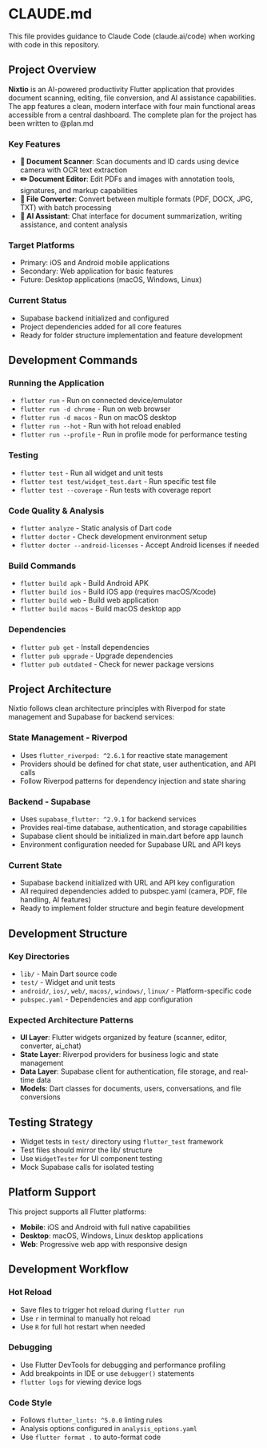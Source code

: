 # CLAUDE.md

This file provides guidance to Claude Code (claude.ai/code) when working with code in this repository.

## Project Overview

**Nixtio** is an AI-powered productivity Flutter application that provides document scanning, editing, file conversion, and AI assistance capabilities. The app features a clean, modern interface with four main functional areas accessible from a central dashboard.
The complete plan for the project has been written to @plan.md


### Key Features
- **📄 Document Scanner**: Scan documents and ID cards using device camera with OCR text extraction
- **✏️ Document Editor**: Edit PDFs and images with annotation tools, signatures, and markup capabilities  
- **🔄 File Converter**: Convert between multiple formats (PDF, DOCX, JPG, TXT) with batch processing
- **🤖 AI Assistant**: Chat interface for document summarization, writing assistance, and content analysis

### Target Platforms
- Primary: iOS and Android mobile applications
- Secondary: Web application for basic features
- Future: Desktop applications (macOS, Windows, Linux)

### Current Status
- Supabase backend initialized and configured
- Project dependencies added for all core features
- Ready for folder structure implementation and feature development

## Development Commands

### Running the Application
- `flutter run` - Run on connected device/emulator
- `flutter run -d chrome` - Run on web browser
- `flutter run -d macos` - Run on macOS desktop
- `flutter run --hot` - Run with hot reload enabled
- `flutter run --profile` - Run in profile mode for performance testing

### Testing
- `flutter test` - Run all widget and unit tests
- `flutter test test/widget_test.dart` - Run specific test file
- `flutter test --coverage` - Run tests with coverage report

### Code Quality & Analysis  
- `flutter analyze` - Static analysis of Dart code
- `flutter doctor` - Check development environment setup
- `flutter doctor --android-licenses` - Accept Android licenses if needed

### Build Commands
- `flutter build apk` - Build Android APK
- `flutter build ios` - Build iOS app (requires macOS/Xcode)
- `flutter build web` - Build web application
- `flutter build macos` - Build macOS desktop app

### Dependencies
- `flutter pub get` - Install dependencies
- `flutter pub upgrade` - Upgrade dependencies
- `flutter pub outdated` - Check for newer package versions

## Project Architecture

Nixtio follows clean architecture principles with Riverpod for state management and Supabase for backend services:

### State Management - Riverpod
- Uses `flutter_riverpod: ^2.6.1` for reactive state management
- Providers should be defined for chat state, user authentication, and API calls
- Follow Riverpod patterns for dependency injection and state sharing

### Backend - Supabase
- Uses `supabase_flutter: ^2.9.1` for backend services
- Provides real-time database, authentication, and storage capabilities
- Supabase client should be initialized in main.dart before app launch
- Environment configuration needed for Supabase URL and API keys

### Current State
- Supabase backend initialized with URL and API key configuration
- All required dependencies added to pubspec.yaml (camera, PDF, file handling, AI features)
- Ready to implement folder structure and begin feature development

## Development Structure

### Key Directories
- `lib/` - Main Dart source code
- `test/` - Widget and unit tests  
- `android/`, `ios/`, `web/`, `macos/`, `windows/`, `linux/` - Platform-specific code
- `pubspec.yaml` - Dependencies and app configuration

### Expected Architecture Patterns
- **UI Layer**: Flutter widgets organized by feature (scanner, editor, converter, ai_chat)
- **State Layer**: Riverpod providers for business logic and state management
- **Data Layer**: Supabase client for authentication, file storage, and real-time data
- **Models**: Dart classes for documents, users, conversations, and file conversions

## Testing Strategy

- Widget tests in `test/` directory using `flutter_test` framework
- Test files should mirror the lib/ structure
- Use `WidgetTester` for UI component testing
- Mock Supabase calls for isolated testing

## Platform Support

This project supports all Flutter platforms:
- **Mobile**: iOS and Android with full native capabilities
- **Desktop**: macOS, Windows, Linux desktop applications  
- **Web**: Progressive web app with responsive design

## Development Workflow

### Hot Reload
- Save files to trigger hot reload during `flutter run`
- Use `r` in terminal to manually hot reload
- Use `R` for full hot restart when needed

### Debugging
- Use Flutter DevTools for debugging and performance profiling
- Add breakpoints in IDE or use `debugger()` statements
- `flutter logs` for viewing device logs

### Code Style
- Follows `flutter_lints: ^5.0.0` linting rules
- Analysis options configured in `analysis_options.yaml`
- Use `flutter format .` to auto-format code